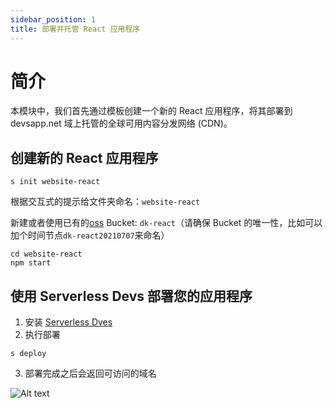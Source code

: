```yaml
---
sidebar_position: 1
title: 部署并托管 React 应用程序
---
```


# 简介

本模块中，我们首先通过模板创建一个新的 React 应用程序，将其部署到 devsapp.net 域上托管的全球可用内容分发网络 (CDN)。

## 创建新的 React 应用程序

```
s init website-react
```

根据交互式的提示给文件夹命名：`website-react`

新建或者使用已有的[oss](https://oss.console.aliyun.com/) Bucket: `dk-react`（请确保 Bucket 的唯一性，比如可以加个时间节点`dk-react20210707`来命名）

```
cd website-react
npm start
```

## 使用 Serverless Devs 部署您的应用程序

1. 安装 [Serverless Dves](https://github.com/Serverless-Devs/docs/blob/master/zh/install.md)
2. 执行部署

```
s deploy
```

3. 部署完成之后会返回可访问的域名

![Alt text](https://img.alicdn.com/imgextra/i1/O1CN01RUZyrT1VwQniotkYK_!!6000000002717-2-tps-785-307.png)
